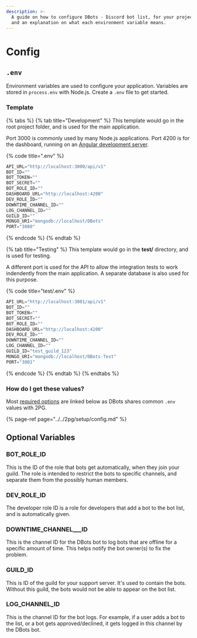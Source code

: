 ```yaml
---
description: >-
  A guide on how to configure DBots - Discord bot list, for your projects needs,
  and an explanation on what each environment variable means.
---
```


# Config

## `.env`

Environment variables are used to configure your application. Variables are stored in `process.env` with Node.js. Create a `.env` file to get started.

### Template

{% tabs %}
{% tab title="Development" %}
This template would go in the root project folder, and is used for the main application.

Port 3000 is commonly used by many Node.js applications. Port 4200 is for the dashboard, running on an [Angular development server](./#website-setup).

{% code title=".env" %}
```javascript
API_URL="http://localhost:3000/api/v1"
BOT_ID=""
BOT_TOKEN=""
BOT_SECRET=""
BOT_ROLE_ID=""
DASHBOARD_URL="http://localhost:4200"
DEV_ROLE_ID=""
DOWNTIME_CHANNEL_ID=""
LOG_CHANNEL_ID=""
GUILD_ID=""
MONGO_URI="mongodb://localhost/DBots"
PORT="3000"
```
{% endcode %}
{% endtab %}

{% tab title="Testing" %}
This template would go in the **test/** directory, and is used for testing.

A different port is used for the API to allow the integration tests to work indendently from the main application. A separate database is also used for this purpose.

{% code title="test/.env" %}
```javascript
API_URL="http://localhost:3001/api/v1"
BOT_ID=""
BOT_TOKEN=""
BOT_SECRET=""
BOT_ROLE_ID=""
DASHBOARD_URL="http://localhost:4200"
DEV_ROLE_ID=""
DOWNTIME_CHANNEL_ID=""
LOG_CHANNEL_ID=""
GUILD_ID="test_guild_123"
MONGO_URI="mongodb://localhost/DBots-Test"
PORT="3001"
```
{% endcode %}
{% endtab %}
{% endtabs %}

### How do I get these values?

Most [required options](../../2pg/setup/config.md#required-variables) are linked below as DBots shares common `.env` values with 2PG. 

{% page-ref page="../../2pg/setup/config.md" %}

## Optional Variables

### BOT\_ROLE\_ID

This is the ID of the role that bots get automatically, when they join your guild. The role is intended to restrict the bots to specific channels, and separate them from the possibly human members.

### DEV\_ROLE\_ID

The developer role ID is a role for developers that add a bot to the bot list, and is automatically given.

### DOWNTIME\_CHANNEL_\__ID

This is the channel ID for the DBots bot to log bots that are offline for a specific amount of time. This helps notify the bot owner\(s\) to fix the problem.

### GUILD\_ID

This is ID of the guild for your support server. It's used to contain the bots. Without this guild, the bots would not be able to appear on the bot list.

### LOG\_CHANNEL\_ID

This is the channel ID for the bot logs. For example, if a user adds a bot to the list, or a bot gets approved/declined, it gets logged in this channel by the DBots bot.


